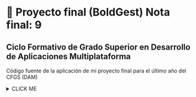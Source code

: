 # 📒 Proyecto final (BoldGest) Nota final: 9
## Ciclo Formativo de Grado Superior en Desarrollo de Aplicaciones Multiplataforma
Código fuente de la aplicación de mi proyecto final para el último año del CFGS (DAM)
<details><summary>CLICK ME</summary>
<p>

#### We can hide anything, even code!

```ruby
   puts "Hello World"
```

</p>
</details>
